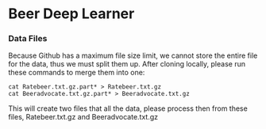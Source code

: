 # Beer Deep Learner

### Data Files
Because Github has a maximum file size limit, we cannot store the entire file for the data, thus we must split them up.
After cloning locally, please run these commands to merge them into one:
```
cat Ratebeer.txt.gz.part* > Ratebeer.txt.gz
cat Beeradvocate.txt.gz.part* > Beeradvocate.txt.gz 
```

This will create two files that all the data, please process then from these files, Ratebeer.txt.gz and Beeradvocate.txt.gz
